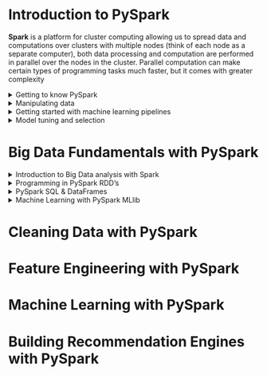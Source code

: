 # Introduction to PySpark 

**Spark** is a platform for cluster computing allowing us to spread data and computations over clusters with multiple nodes (think of each node as a separate computer), both data processing and computation are performed in parallel over the nodes in the cluster. Parallel computation can make certain types of programming tasks much faster, but it comes with greater complexity

<details>
<summary> Getting to know PySpark</summary>

</details>

<details>
<summary>Manipulating data</summary>

</details>

<details>
<summary>Getting started with machine learning pipelines</summary>
</details>

<details>
<summary>Model tuning and selection</summary>
</details>

# Big Data Fundamentals with PySpark


<details>
<summary> Introduction to Big Data analysis with Spark</summary>

</details>

<details>
<summary>Programming in PySpark RDD’s</summary>

</details>

<details>
<summary>PySpark SQL & DataFrames</summary>
</details>

<details>
<summary>Machine Learning with PySpark MLlib</summary>
</details>

# Cleaning Data with PySpark

# Feature Engineering with PySpark

# Machine Learning with PySpark

# Building Recommendation Engines with PySpark
